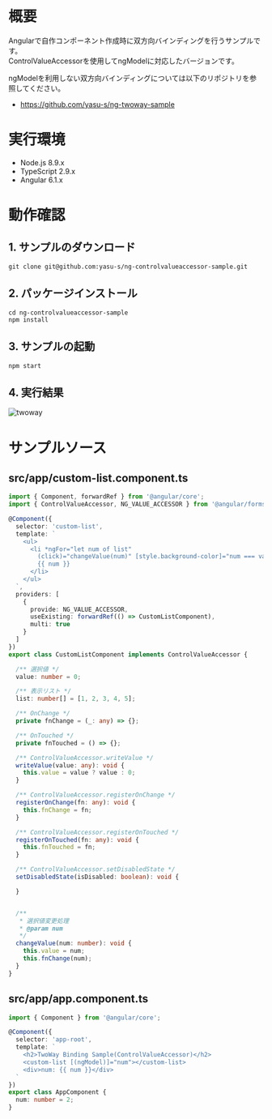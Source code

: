 # 概要

Angularで自作コンポーネント作成時に双方向バインディングを行うサンプルです。  
ControlValueAccessorを使用してngModelに対応したバージョンです。  

ngModelを利用しない双方向バインディングについては以下のリポジトリを参照してください。  
* https://github.com/yasu-s/ng-twoway-sample  

# 実行環境

* Node.js 8.9.x
* TypeScript 2.9.x
* Angular 6.1.x

# 動作確認  

## 1. サンプルのダウンロード

```
git clone git@github.com:yasu-s/ng-controlvalueaccessor-sample.git
```

## 2. パッケージインストール  

```
cd ng-controlvalueaccessor-sample
npm install
```

## 3. サンプルの起動  

```
npm start
```

## 4. 実行結果  

![twoway](https://user-images.githubusercontent.com/2668146/44942338-37cd8080-ade9-11e8-988d-b64aa18fa295.gif)

# サンプルソース

## src/app/custom-list.component.ts

```typescript
import { Component, forwardRef } from '@angular/core';
import { ControlValueAccessor, NG_VALUE_ACCESSOR } from '@angular/forms';

@Component({
  selector: 'custom-list',
  template: `
    <ul>
      <li *ngFor="let num of list"
        (click)="changeValue(num)" [style.background-color]="num === value ? 'yellow' : 'white'">
        {{ num }}
      </li>
    </ul>
  `,
  providers: [
    {
      provide: NG_VALUE_ACCESSOR,
      useExisting: forwardRef(() => CustomListComponent),
      multi: true
    }
  ]
})
export class CustomListComponent implements ControlValueAccessor {

  /** 選択値 */
  value: number = 0;

  /** 表示リスト */
  list: number[] = [1, 2, 3, 4, 5];

  /** OnChange */
  private fnChange = (_: any) => {};

  /** OnTouched */
  private fnTouched = () => {};

  /** ControlValueAccessor.writeValue */
  writeValue(value: any): void {
    this.value = value ? value : 0;
  }

  /** ControlValueAccessor.registerOnChange */
  registerOnChange(fn: any): void {
    this.fnChange = fn;
  }

  /** ControlValueAccessor.registerOnTouched */
  registerOnTouched(fn: any): void {
    this.fnTouched = fn;
  }

  /** ControlValueAccessor.setDisabledState */
  setDisabledState(isDisabled: boolean): void {

  }


  /**
   * 選択値変更処理
   * @param num
   */
  changeValue(num: number): void {
    this.value = num;
    this.fnChange(num);
  }
}
```

## src/app/app.component.ts

```typescript
import { Component } from '@angular/core';

@Component({
  selector: 'app-root',
  template: `
    <h2>TwoWay Binding Sample(ControlValueAccessor)</h2>
    <custom-list [(ngModel)]="num"></custom-list>
    <div>num: {{ num }}</div>
  `
})
export class AppComponent {
  num: number = 2;
}
```

